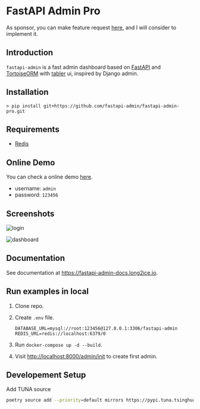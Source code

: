 # FastAPI Admin Pro

As sponsor, you can make feature request [here](https://github.com/fastapi-admin/fastapi-admin-pro/discussions/3), and I
will consider to implement it.

## Introduction

`fastapi-admin` is a fast admin dashboard based on [FastAPI](https://github.com/tiangolo/fastapi)
and [TortoiseORM](https://github.com/tortoise/tortoise-orm/) with [tabler](https://github.com/tabler/tabler) ui,
inspired by Django admin.

## Installation

```shell
> pip install git+https://github.com/fastapi-admin/fastapi-admin-pro.git
```

## Requirements

- [Redis](https://redis.io)

## Online Demo

You can check a online demo [here](https://fastapi-admin-pro.long2ice.io/admin/login).

- username: `admin`
- password: `123456`

## Screenshots

![login](https://raw.githubusercontent.com/fastapi-admin/fastapi-admin/dev/images/login.png)

![dashboard](https://raw.githubusercontent.com/fastapi-admin/fastapi-admin/dev/images/dashboard.png)

## Documentation

See documentation at <https://fastapi-admin-docs.long2ice.io>.

## Run examples in local

1. Clone repo.
2. Create `.env` file.

   ```dotenv
   DATABASE_URL=mysql://root:123456@127.0.0.1:3306/fastapi-admin
   REDIS_URL=redis://localhost:6379/0
   ```

3. Run `docker-compose up -d --build`.
4. Visit <http://localhost:8000/admin/init> to create first admin.

## Developement Setup

Add TUNA source
```bash
poetry source add --priority=default mirrors https://pypi.tuna.tsinghua.edu.cn/simple/
```
